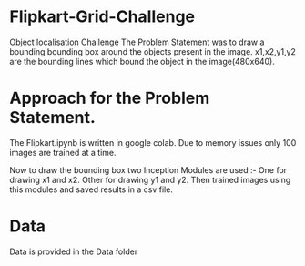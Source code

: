 # Flipkart-Grid-Challenge
Object localisation Challenge
The Problem Statement was to draw a bounding bounding box around the objects present in the image.
x1,x2,y1,y2 are the bounding lines which bound the object in the image(480x640).

# Approach for the Problem Statement.
The Flipkart.ipynb is written in google colab.
Due to memory issues only 100 images are trained at a time.


Now to draw the bounding box two Inception Modules are used :-
One for drawing x1 and x2.
Other for drawing y1 and y2.
Then trained images using this modules and saved results in a csv file.

# Data
Data is provided in the Data folder
